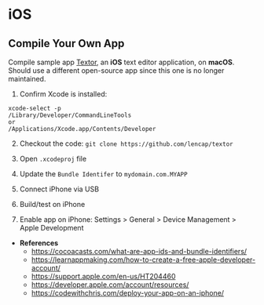 # iOS

## Compile Your Own App
Compile sample app [Textor](https://github.com/lencap/textor), an **iOS** text editor application, on **macOS**. Should use a different open-source app since this one is no longer maintained.

1. Confirm Xcode is installed:
```
xcode-select -p
/Library/Developer/CommandLineTools
or
/Applications/Xcode.app/Contents/Developer
```

2. Checkout the code: `git clone https://github.com/lencap/textor`

3. Open `.xcodeproj` file

4. Update the `Bundle Identifer` to `mydomain.com.MYAPP`

5. Connect iPhone via USB

6. Build/test on iPhone

7. Enable app on iPhone: Settings > General > Device Management > Apple Development

- **References**
  - <https://cocoacasts.com/what-are-app-ids-and-bundle-identifiers/>
  - <https://learnappmaking.com/how-to-create-a-free-apple-developer-account/>
  - <https://support.apple.com/en-us/HT204460>
  - <https://developer.apple.com/account/resources/>
  - <https://codewithchris.com/deploy-your-app-on-an-iphone/>
